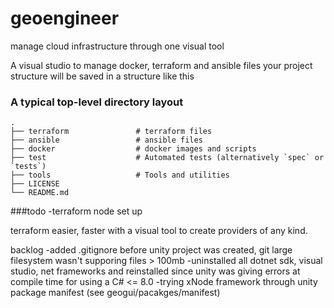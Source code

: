 # geoengineer
manage cloud infrastructure through one visual tool

A visual studio to manage docker, terraform and ansible files
your project structure will be saved in a structure like this
### A typical top-level directory layout

    .
    ├── terraform               # terraform files
    ├── ansible                 # ansible files
    ├── docker                  # docker images and scripts
    ├── test                    # Automated tests (alternatively `spec` or `tests`)
    ├── tools                   # Tools and utilities
    ├── LICENSE
    └── README.md

###todo
-terraform node set up

terraform
easier, faster with a visual tool to create providers of any kind.

backlog
-added .gitignore before unity project was created, git large filesystem wasn't supporing files > 100mb
-uninstalled all dotnet sdk, visual studio, net frameworks and reinstalled since unity was giving errors at compile time for using a C# <= 8.0
-trying xNode framework through unity package manifest (see geogui/pacakges/manifest)

